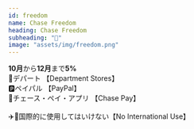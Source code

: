 ```yaml
---
id: freedom
name: Chase Freedom
heading: Chase Freedom
subheading: "📅"
image: "assets/img/freedom.png"
---
```

<strong>10月</strong>から<strong>12月</strong>まで<strong>5%</strong> <br />
🏬デパート 【Department Stores】　<br />
🅿️ペイパル 【PayPal】　<br />
🏦チェース・ペイ・アプリ 【Chase Pay】　<br />
<br />
✈️🚫国際的に使用してはいけない【No International Use】

<!-- <strong>7月</strong>から<strong>9月</strong>まで<strong>5%</strong> <br /> -->
<!-- ⛽ガソリンスタンド 【Gas Stations】　<br /> -->

<!-- 🛒食料品店 【Grocery Stores】　<br /> -->
<!-- 🔨ホームセンター 【Home Improvement Stores】 <br /> -->

<!-- 💊薬局　【CVS、Rite-Aid、Duane Reade、もっと】 <br /> -->
<!-- 💰通行料金　【Tolls】 -->
